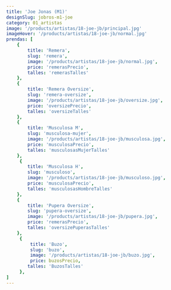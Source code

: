 ```yaml
---
title: 'Joe Jonas (M1)'
designSlug: jobros-m1-joe
category: 01_artistas
image: '/products/artistas/18-joe-jb/principal.jpg'
imageHover: '/products/artistas/18-joe-jb/normal.jpg'
prendas: [
    {   
        title: 'Remera',
        slug: 'remera',          
        image: '/products/artistas/18-joe-jb/normal.jpg',
        price: 'remerasPrecio',
        talles: 'remerasTalles'
    },
    {
        title: 'Remera Oversize',
        slug: 'remera-oversize',
        image: '/products/artistas/18-joe-jb/oversize.jpg',
        price: 'oversizePrecio',
        talles: 'oversizeTalles'
    },
    {
        title: 'Musculosa M',
        slug: 'musculosa-mujer',
        image: '/products/artistas/18-joe-jb/musculosa.jpg',
        price: 'musculosaPrecio',
        talles: 'musculosasMujerTalles'
    },
     {
        title: 'Musculosa H',
        slug: 'musculoso',
        image: '/products/artistas/18-joe-jb/musculoso.jpg',
        price: 'musculosaPrecio',
        talles: 'musculosasHombreTalles'
    },
    {
        title: 'Pupera Oversize',
        slug: 'pupera-oversize',
        image: '/products/artistas/18-joe-jb/pupera.jpg',
        price: 'remerasPrecio',
        talles: 'oversizePuperasTalles'
    },
     {
         title: 'Buzo',
         slug: 'buzo',
         image: '/products/artistas/18-joe-jb/buzo.jpg',
         price: buzosPrecio,
        talles: 'BuzosTalles'
     },
]
---
```

